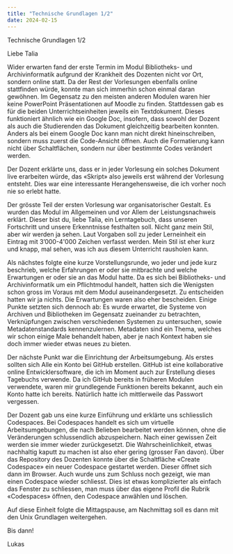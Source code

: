 ```yaml
---
title: "Technische Grundlagen 1/2"
date: 2024-02-15
---
```


Technische Grundlagen 1/2

Liebe Talia

Wider erwarten fand der erste Termin im Modul Bibliotheks- und Archivinformatik aufgrund der Krankheit des Dozenten nicht vor Ort, sondern online statt. Da der Rest der Vorlesungen ebenfalls online stattfinden würde, konnte man sich immerhin schon einmal daran gewöhnen. Im Gegensatz zu den meisten anderen Modulen waren hier keine PowerPoint Präsentationen auf Moodle zu finden. Stattdessen gab es für die beiden Unterrichtseinheiten jeweils ein Textdokument. Dieses funktioniert ähnlich wie ein Google Doc, insofern, dass sowohl der Dozent als auch die Studierenden das Dokument gleichzeitig bearbeiten konnten. Anders als bei einem Google Doc kann man nicht direkt hineinschreiben, sondern muss zuerst die Code-Ansicht öffnen. Auch die Formatierung kann nicht über Schaltflächen, sondern nur über bestimmte Codes verändert werden.

Der Dozent erklärte uns, dass er in jeder Vorlesung ein solches Dokument live erarbeiten würde, das «Skript» also jeweils erst während der Vorlesung entsteht. Dies war eine interessante Herangehensweise, die ich vorher noch nie so erlebt hatte. 

Der grösste Teil der ersten Vorlesung war organisatorischer Gestalt. Es wurden das Modul im Allgemeinen und vor Allem der Leistungsnachweis erklärt. Dieser bist du, liebe Talia, ein Lerntagebuch, dass unseren Fortschritt und unsere Erkenntnisse festhalten soll. Nicht ganz mein Stil, aber wir werden ja sehen. Laut Vorgaben soll zu jeder Lerneinheit ein Eintrag mit 3’000-4'000 Zeichen verfasst werden. Mein Stil ist eher kurz und knapp, mal sehen, was ich aus diesem Unterricht rausholen kann.

Als nächstes folgte eine kurze Vorstellungsrunde, wo jeder und jede kurz beschrieb, welche Erfahrungen er oder sie mitbrachte und welche Erwartungen er oder sie an das Modul hatte. Da es sich bei Bibliotheks- und Archivinformatik um ein Pflichtmodul handelt, hatten sich die Wenigsten schon gross im Voraus mit dem Modul auseinandergesetzt. Zu entscheiden hatten wir ja nichts. Die Erwartungen waren also eher bescheiden. Einige Punkte setzten sich dennoch ab: Es wurde erwartet, die Systeme von Archiven und Bibliotheken im Gegensatz zueinander zu betrachten, Verknüpfungen zwischen verschiedenen Systemen zu untersuchen, sowie Metadatenstandards kennenzulernen. Metadaten sind ein Thema, welches wir schon einige Male behandelt haben, aber je nach Kontext haben sie doch immer wieder etwas neues zu bieten. 

Der nächste Punkt war die Einrichtung der Arbeitsumgebung. Als erstes sollten sich Alle ein Konto bei GitHub erstellen. GitHub ist eine kollaborative online Entwicklersoftware, die ich im Moment auch zur Erstellung dieses Tagebuchs verwende. Da ich GitHub bereits in früheren Modulen verwendete, waren mir grundlegende Funktionen bereits bekannt, auch ein Konto hatte ich bereits. Natürlich hatte ich mittlerweile das Passwort vergessen.

Der Dozent gab uns eine kurze Einführung und erklärte uns schliesslich Codespaces. Bei Codespaces handelt es sich um virtuelle Arbeitsumgebungen, die nach Belieben bearbeitet werden können, ohne die Veränderungen schlussendlich abzuspeichern. Nach einer gewissen Zeit werden sie immer wieder zurückgesetzt. Die Wahrscheinlichkeit, etwas nachhaltig kaputt zu machen ist also eher gering (grosser Fan davon). Über das Repository des Dozenten konnte über die Schaltfläche «Create Codespace» ein neuer Codespace gestartet werden. Dieser öffnet sich dann im Browser. Auch wurde uns zum Schluss noch gezeigt, wie man einen Codespace wieder schliesst. Dies ist etwas komplizierter als einfach das Fenster zu schliessen, man muss über das eigene Profil die Rubrik «Codespaces» öffnen, den Codespace anwählen und löschen.

Auf diese Einheit folgte die Mittagspause, am Nachmittag soll es dann mit den Unix Grundlagen weitergehen.

Bis dann!

Lukas

